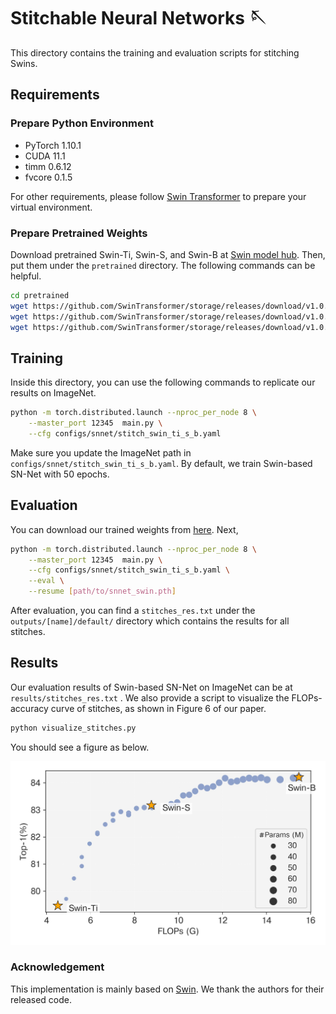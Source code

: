 # Stitchable Neural Networks 🪡

This directory contains the training and evaluation scripts for stitching Swins.



## Requirements

### Prepare Python Environment
* PyTorch 1.10.1
* CUDA 11.1
* timm 0.6.12
* fvcore 0.1.5

For other requirements, please follow [Swin Transformer](https://github.com/microsoft/Swin-Transformer/blob/main/get_started.md) to prepare your virtual environment.



### Prepare Pretrained Weights

Download pretrained Swin-Ti, Swin-S, and Swin-B at [Swin model hub](https://github.com/microsoft/Swin-Transformer/blob/main/MODELHUB.md). Then, put them under the `pretrained` directory. The following commands can be helpful.
```bash
cd pretrained
wget https://github.com/SwinTransformer/storage/releases/download/v1.0.8/swin_tiny_patch4_window7_224_22kto1k_finetune.pth
wget https://github.com/SwinTransformer/storage/releases/download/v1.0.8/swin_small_patch4_window7_224_22kto1k_finetune.pth
wget https://github.com/SwinTransformer/storage/releases/download/v1.0.0/swin_base_patch4_window7_224_22kto1k.pth
```



## Training

Inside this directory, you can use the following commands to replicate our results on ImageNet.

```bash
python -m torch.distributed.launch --nproc_per_node 8 \
    --master_port 12345  main.py \
    --cfg configs/snnet/stitch_swin_ti_s_b.yaml
```

Make sure you update the ImageNet path in `configs/snnet/stitch_swin_ti_s_b.yaml`. By default, we train Swin-based SN-Net with 50 epochs. 



## Evaluation

You can download our trained weights from [here](https://github.com/ziplab/SN-Net/releases/download/v1.0/snnet_swin.pth). Next,


```bash
python -m torch.distributed.launch --nproc_per_node 8 \
    --master_port 12345  main.py \
    --cfg configs/snnet/stitch_swin_ti_s_b.yaml \
    --eval \
    --resume [path/to/snnet_swin.pth]
```

After evaluation, you can find a `stitches_res.txt` under the `outputs/[name]/default/` directory which contains the results for all stitches.



## Results

Our evaluation results of Swin-based SN-Net on ImageNet can be at `results/stitches_res.txt` . We also provide a script to visualize the FLOPs-accuracy curve of stitches, as shown  in Figure 6 of our paper.

```bash
python visualize_stitches.py
```

You should see a figure as below.

![](results/swin_res.jpg)



### Acknowledgement

This implementation is mainly based on [Swin](https://github.com/microsoft/Swin-Transformer). We thank the authors for their released code.
